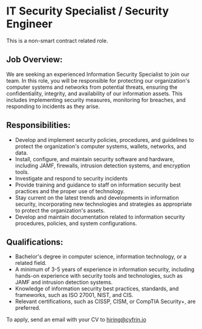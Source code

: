 # IT Security Specialist / Security Engineer 

This is a non-smart contract related role. 

## Job Overview:

We are seeking an experienced Information Security Specialist to join our team. In this role, you will be responsible for protecting our organization's computer systems and networks from potential threats, ensuring the confidentiality, integrity, and availability of our information assets. This includes implementing security measures, monitoring for breaches, and responding to incidents as they arise.

## Responsibilities:

- Develop and implement security policies, procedures, and guidelines to protect the organization's computer systems, wallets, networks, and data.
- Install, configure, and maintain security software and hardware, including JAMF, firewalls, intrusion detection systems, and encryption tools.
- Investigate and respond to security incidents
- Provide training and guidance to staff on information security best practices and the proper use of technology.
- Stay current on the latest trends and developments in information security, incorporating new technologies and strategies as appropriate to protect the organization's assets.
- Develop and maintain documentation related to information security procedures, policies, and system configurations.

## Qualifications:

- Bachelor's degree in computer science, information technology, or a related field.
- A minimum of 3-5 years of experience in information security, including hands-on experience with security tools and technologies, such as JAMF and intrusion detection systems.
- Knowledge of information security best practices, standards, and frameworks, such as ISO 27001, NIST, and CIS.
- Relevant certifications, such as CISSP, CISM, or CompTIA Security+, are preferred.

To apply, send an email with your CV to hiring@cyfrin.io


